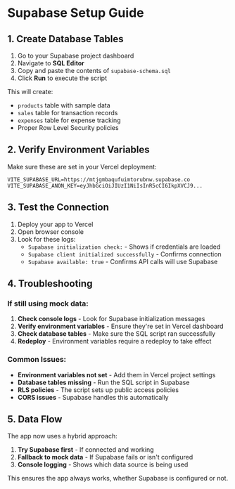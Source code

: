 # Supabase Setup Guide

## 1. Create Database Tables

1. Go to your Supabase project dashboard
2. Navigate to **SQL Editor**
3. Copy and paste the contents of `supabase-schema.sql`
4. Click **Run** to execute the script

This will create:
- `products` table with sample data
- `sales` table for transaction records
- `expenses` table for expense tracking
- Proper Row Level Security policies

## 2. Verify Environment Variables

Make sure these are set in your Vercel deployment:

```
VITE_SUPABASE_URL=https://mtjgmbaqufuimtorubnw.supabase.co
VITE_SUPABASE_ANON_KEY=eyJhbGciOiJIUzI1NiIsInR5cCI6IkpXVCJ9...
```

## 3. Test the Connection

1. Deploy your app to Vercel
2. Open browser console
3. Look for these logs:
   - `Supabase initialization check:` - Shows if credentials are loaded
   - `Supabase client initialized successfully` - Confirms connection
   - `Supabase available: true` - Confirms API calls will use Supabase

## 4. Troubleshooting

### If still using mock data:

1. **Check console logs** - Look for Supabase initialization messages
2. **Verify environment variables** - Ensure they're set in Vercel dashboard
3. **Check database tables** - Make sure the SQL script ran successfully
4. **Redeploy** - Environment variables require a redeploy to take effect

### Common Issues:

- **Environment variables not set** - Add them in Vercel project settings
- **Database tables missing** - Run the SQL script in Supabase
- **RLS policies** - The script sets up public access policies
- **CORS issues** - Supabase handles this automatically

## 5. Data Flow

The app now uses a hybrid approach:
1. **Try Supabase first** - If connected and working
2. **Fallback to mock data** - If Supabase fails or isn't configured
3. **Console logging** - Shows which data source is being used

This ensures the app always works, whether Supabase is configured or not.
